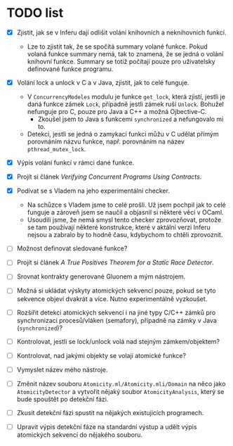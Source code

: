 # TODO list

- [x] Zjistit, jak se v Inferu dají odlišit volání knihovních a neknihovních
  funkcí.
  - Lze to zjistit tak, že se spočítá summary volané funkce. Pokud volaná funkce
    summary nemá, tak to znamená, že se jedná o volání knihovní funkce. Summary
    se totiž počítají pouze pro uživatelsky definované funkce programu.

- [x] Volání lock a unlock v C a v Java, zjistit, jak to celé funguje.
  - V `ConcurrencyModeles` modulu je funkce `get_lock`, která zjistí, jestli
    je daná funkce zámek `Lock`, případně jestli zámek ruší `Unlock`. Bohužel
    nefunguje pro C, pouze pro Java a C++ a možná Ojbective-C.
    - Zkoušel jsem to Java s funkcemi `synchronized` a nefungovalo mi to.
  - Detekci, jestli se jedná o zamykací funkci můžu v C udělat přímým porovnáním
    názvu funkce, např. porovnáním na název `pthread_mutex_lock`.

- [x] Výpis volání funkcí v rámci dané funkce.

- [x] Projít si článek *Verifying Concurrent Programs Using Contracts*.

- [x] Podívat se s Vladem na jeho experimentální checker.
  - Na schůzce s Vladem jsme to celé prošli. Už jsem pochpil jak to celé funguje
    a zároveň jsem se naučil a objasnil si některé věci v OCaml.
  - Usoudili jsme, že nemá smysl tento checker zprovozňovat, protože se tam
    používají některé konstrukce, které v aktální verzi Inferu nejsou a zabralo
    by to hodně času, kdybychom to chtěli zprovoznit.

- [ ] Možnost definovat sledované funkce?

- [ ] Projít si článek *A True Positives Theorem for a Static Race Detector*.

- [ ] Srovnat kontrakty generované Gluonem a mým nástrojem.

- [ ] Možná si ukládat výskyty atomických sekvencí pouze, pokud se tyto
  sekvence objeví dvakrát a více. Nutno experimentálně vyzkoušet.

- [ ] Rozšířit detekci atomických sekvencí i na jiné typy C/C++ zámků
  pro synchronizaci procesů/vláken (semafory), případně na zámky v Java
  (`synchronized`)?

- [ ] Kontrolovat, jestli se lock/unlock volá nad stejným zámkem/objektem?

- [ ] Kontrolovat, nad jakými objekty se volají atomické funkce?

- [ ] Vymyslet název mého nástroje.

- [ ] Změnit název souboru `Atomicity.ml/Atomicity.mli/Domain` na něco jako
  `AtomicityDetector` a vytvořit nějaký soubor `AtomicityAnalysis`, který
  se bude spouštět po detekční fázi.

- [ ] Zkusit detekční fázi spustit na nějakých existujících programech.

- [ ] Upravit výpis detekční fáze na standardní výstup a udělt výpis atomických
  sekvencí do nějakého souboru.
